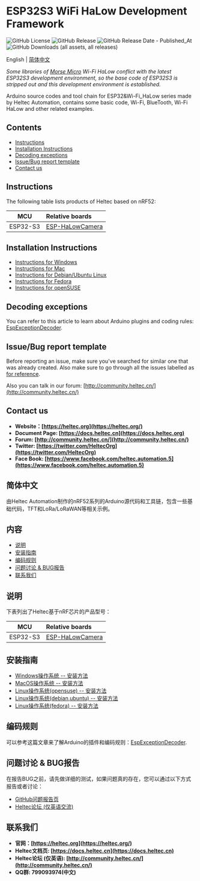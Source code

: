 # ESP32S3 WiFi HaLow Development Framework
![GitHub License](https://github.com/HelTecAutomation/ESP_HaLow) ![GitHub Release](https://github.com/HelTecAutomation/ESP_HaLow) ![GitHub Release Date - Published_At](https://github.com/HelTecAutomation/ESP_HaLow) ![GitHub Downloads (all assets, all releases)](https://github.com/HelTecAutomation/ESP_HaLow/total)

English | [简体中文](#简体中文)

*Some libraries of [Morse Micro](https://www.morsemicro.com/) Wi-Fi HaLow conflict with the latest ESP32S3 development environment, so the base code of ESP32S3 is stripped out and this development environment is established.*

Arduino source codes and tool chain for ESP32&Wi-Fi_HaLow series made by Heltec Automation, contains some basic code, Wi-Fi, BlueTooth, Wi-Fi HaLow and other related examples.

## Contents

  - [Instructions](#Instructions)
  - [Installation Instructions](#Installation-Instructions)
  - [Decoding exceptions](#Decoding-exceptions)
  - [Issue/Bug report template](#Issue/Bug-report-template)
  - [Contact us](#Contact-us)

## Instructions

The following table lists products of Heltec based on nRF52:

|   MCU   |                       Relative boards                        |
| :-----: | :----------------------------------------------------------- |
| ESP32-S3 | [ESP-HaLowCamera](https://heltec.org/project/ht-hc32/) |

## Installation Instructions

+ [Instructions for Windows](InstallGuide/windows.md)
+ [Instructions for Mac](InstallGuide/mac.md)
+ [Instructions for Debian/Ubuntu Linux](InstallGuide/debian_ubuntu.md)
+ [Instructions for Fedora](InstallGuide/fedora.md)
+ [Instructions for openSUSE](InstallGuide/opensuse.md)

## Decoding exceptions
You can refer to this article to learn about Arduino plugins and coding rules: [EspExceptionDecoder](https://github.com/me-no-dev/EspExceptionDecoder).

## Issue/Bug report template

Before reporting an issue, make sure you've searched for similar one that was already created. Also make sure to go through all the issues labelled as [for reference](https://github.com/HelTecAutomation/Heltec_nRF52/issues).

Also you can talk in our forum: [http://community.heltec.cn/](http://community.heltec.cn/)&nbsp;

## Contact us

- **Website：[https://heltec.org](https://heltec.org/)**
- **Document Page: [https://docs.heltec.cn](https://docs.heltec.org)**
- **Forum: [http://community.heltec.cn/](http://community.heltec.cn/)**
- **Twitter: [https://twitter.com/HeltecOrg](https://twitter.com/HeltecOrg)**
- **Face Book: [https://www.facebook.com/heltec.automation.5](https://www.facebook.com/heltec.automation.5)**

## 简体中文

由Heltec Automation制作的nRF52系列的Arduino源代码和工具链，包含一些基础代码，TFT和LoRa/LoRaWAN等相关示例。

## 内容

  - [说明](#说明)
  - [安装指南](#安装指南)
  - [编码规则](#编码规则)
  - [问题讨论 & BUG报告](#问题讨论-&-BUG报告)
  - [联系我们](#联系我们)

## 说明

下表列出了Heltec基于nRF芯片的产品型号：

|   MCU   |                       Relative boards                        |
| :-----: | :----------------------------------------------------------- |
| ESP32-S3 | [ESP-HaLowCamera](https://heltec.org/project/ht-hc32/) |

## 安装指南

- [Windows操作系统 -- 安装方法](InstallGuide/windows.md)
- [MacOS操作系统 -- 安装方法](InstallGuide/mac.md)
- [Linux操作系统(opensuse) -- 安装方法](InstallGuide/opensuse.md)
- [Linux操作系统(debian,ubuntu) -- 安装方法](InstallGuide/debian_ubuntu.md)
- [Linux操作系统(fedora) -- 安装方法](InstallGuide/fedora.md)

## 编码规则

可以参考这篇文章来了解Arduino的插件和编码规则：[EspExceptionDecoder](https://github.com/me-no-dev/EspExceptionDecoder).

## 问题讨论 & BUG报告

在报告BUG之前，请先做详细的测试，如果问题真的存在，您可以通过以下方式报告或者讨论：

- [GitHub问题报告页](https://github.com/HelTecAutomation/Heltec_nRF52/issues)
- [Heltec论坛 (仅英语交流)](http://community.heltec.cn/)

## 联系我们

- **官网：[https://heltec.org](https://heltec.org/)**
- **Heltec文档页: [https://docs.heltec.cn](https://docs.heltec.cn)**
- **Heltec论坛 (仅英语): [http://community.heltec.cn/](http://community.heltec.cn/)**
- **QQ群: 799093974(中文)**
